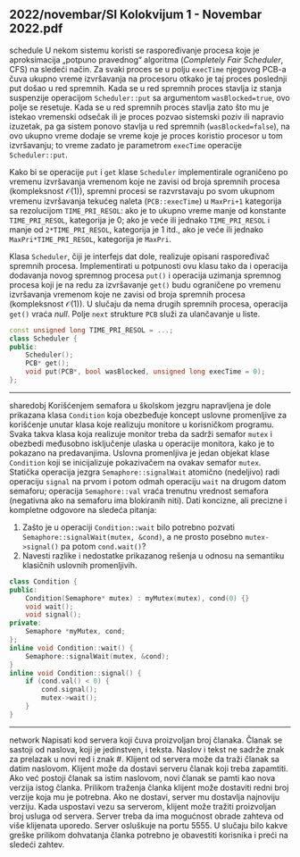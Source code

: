 2022/novembar/SI Kolokvijum 1 - Novembar 2022.pdf
--------------------------------------------------------------------------------
schedule
U nekom sistemu koristi se raspoređivanje procesa koje je aproksimacija „potpuno pravednog“ algoritma (*Completely Fair Scheduler*, CFS) na sledeći način. Za svaki proces se u polju `execTime` njegovog PCB-a čuva ukupno vreme izvršavanja na procesoru otkako je taj proces poslednji put došao u red spremnih. Kada se u red spremnih proces stavlja iz stanja suspenzije operacijom `Scheduler::put` sa argumentom `wasBlocked=true`, ovo polje se resetuje. Kada se u red spremnih proces stavlja zato što mu je istekao vremenski odsečak ili je proces pozvao sistemski poziv ili napravio izuzetak, pa ga sistem ponovo stavlja u red spremnih (`wasBlocked=false`), na ovo ukupno vreme dodaje se vreme koje je proces koristio procesor u tom izvršavanju; to vreme zadato je parametrom `execTime` operacije `Scheduler::put`.

Kako bi se operacije `put` i `get` klase `Scheduler` implementirale ograničeno po vremenu izvršavanja vremenom koje ne zavisi od broja spremnih procesa (kompleksnost $\mathcal{O}(1)$), spremni procesi se razvrstavaju po svom ukupnom vremenu izvršavanja tekućeg naleta (`PCB::execTime`) u `MaxPri+1` kategorija sa rezolucijom `TIME_PRI_RESOL`: ako je to ukupno vreme manje od konstante `TIME_PRI_RESOL`, kategorija je 0; ako je veće ili jednako `TIME_PRI_RESOL` i manje od `2*TIME_PRI_RESOL`, kategorija je 1 itd., ako je veće ili jednako `MaxPri*TIME_PRI_RESOL`, kategorija je `MaxPri`.

Klasa `Scheduler`, čiji je interfejs dat dole, realizuje opisani raspoređivač spremnih procesa. Implementirati u potpunosti ovu klasu tako da i operacija dodavanja novog spremnog procesa `put()` i operacija uzimanja spremnog procesa koji je na redu za izvršavanje `get()` budu ograničene po vremenu izvršavanja vremenom koje ne zavisi od broja spremnih procesa (kompleksnost $\mathcal{O}(1)$). U slučaju da nema drugih spremnih procesa, operacija `get()` vraća *null*. Polje `next` strukture `PCB` služi za ulančavanje u liste.
```cpp
const unsigned long TIME_PRI_RESOL = ...;
class Scheduler {
public:
    Scheduler();
    PCB* get();
    void put(PCB*, bool wasBlocked, unsigned long execTime = 0);
};
```

--------------------------------------------------------------------------------
sharedobj
Korišćenjem semafora u školskom jezgru napravljena je dole prikazana klasa `Condition` koja obezbeđuje koncept uslovne promenljive za korišćenje unutar klasa koje realizuju monitore u korisničkom programu. Svaka takva klasa koja realizuje monitor treba da sadrži semafor `mutex` i obezbedi međusobno isključenje ulaska u operacije monitora, kako je to pokazano na predavanjima. Uslovna promenljiva je jedan objekat klase `Condition` koji se inicijalizuje pokazivačem na ovakav semafor `mutex`. Statička operacija jezgra `Semaphore::signalWait` atomično (nedeljivo) radi operaciju `signal` na prvom i potom odmah operaciju `wait` na drugom datom semaforu; operacija `Semaphore::val` vraća trenutnu vrednost semafora (negativna ako na semaforu ima blokiranih niti). Dati koncizne, ali precizne i kompletne odgovore na sledeća pitanja:

1. Zašto je u operaciji `Condition::wait` bilo potrebno pozvati `Semaphore::signalWait(mutex, &cond)`, a ne prosto posebno `mutex->signal()` pa potom `cond.wait()`?
2. Navesti razlike i nedostatke prikazanog rešenja u odnosu na semantiku klasičnih uslovnih promenljivih.

```cpp
class Condition {
public:
    Condition(Semaphore* mutex) : myMutex(mutex), cond(0) {}
    void wait();
    void signal();
private:
    Semaphore *myMutex, cond;
};
inline void Condition::wait() {
    Semaphore::signalWait(mutex, &cond);
}
inline void Condition::signal() {
    if (cond.val() < 0) {
        cond.signal();
        mutex->wait();
    }
}
```

--------------------------------------------------------------------------------
network
Napisati kod servera koji čuva proizvoljan broj članaka. Članak se sastoji od naslova, koji je jedinstven, i teksta. Naslov i tekst ne sadrže znak za prelazak u novi red i znak #. Klijent od servera može da traži članak sa datim naslovom. Klijent može da dostavi serveru članak koji treba zapamtiti. Ako već postoji članak sa istim naslovom, novi članak se pamti kao nova verzija istog članka. Prilikom traženja članka klijent može dostaviti redni broj verzije koja mu je potrebna. Ako ne dostavi, server mu dostavlja najnoviju verziju. Kada uspostavi vezu sa serverom, klijent može tražiti proizvoljan broj usluga od servera. Server treba da ima mogućnost obrade zahteva od više klijenata uporedo. Server osluškuje na portu 5555. U slučaju bilo kakve greške prilikom dohvatanja članka potrebno je obavestiti korisnika i preći na sledeći zahtev.
